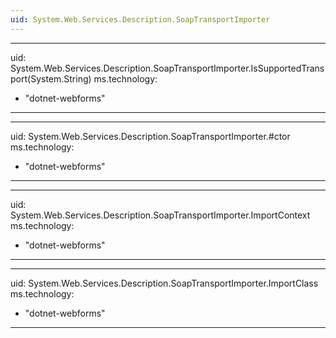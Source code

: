 ```yaml
---
uid: System.Web.Services.Description.SoapTransportImporter
---
```


---
uid: System.Web.Services.Description.SoapTransportImporter.IsSupportedTransport(System.String)
ms.technology: 
  - "dotnet-webforms"
---

---
uid: System.Web.Services.Description.SoapTransportImporter.#ctor
ms.technology: 
  - "dotnet-webforms"
---

---
uid: System.Web.Services.Description.SoapTransportImporter.ImportContext
ms.technology: 
  - "dotnet-webforms"
---

---
uid: System.Web.Services.Description.SoapTransportImporter.ImportClass
ms.technology: 
  - "dotnet-webforms"
---
